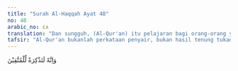```yaml
---
title: "Surah Al-Haqqah Ayat 48"
no: 48
arabic_no: ٤٨
translation: "Dan sungguh, (Al-Qur'an) itu pelajaran bagi orang-orang yang bertakwa. "
tafsir: "Al-Qur'an bukanlah perkataan penyair, bukan hasil tenung tukang tenung, dan bukan pula perkataan Muhammad, tetapi adalah kalam Allah yang diturunkan-Nya kepada Nabi Muhammad saw untuk disampaikan kepada umat manusia. Dengan Al-Qur'an itu, manusia akan beriman dan akan mendapat petunjuk dalam mengayuh bahtera kehidupannya ke pulau yang dicita-citakannya, yaitu kebahagiaan hidup di dunia dan di akhirat.\n\nDari ayat ini dipahami bahwa manusia dalam mencapai kebahagiaan hidup di dunia dan di akhirat, memerlukan petunjuk-petunjuk. Petunjuk itu ada yang dapat dicapai oleh akal pikiran, dan ada yang tidak. Yang dapat dicapai oleh akal pikiran ialah seperti bagaimana cara mereka hidup, mencari nafkah, menanam padi, memelihara binatang ternak, bagaimana melindungi diri dari kehujanan dan kepanasan, dan sebagainya. Ada pula petunjuk yang tidak dapat dicapai oleh akal pikiran manusia, sehingga harus ada yang menunjukkannya. Hanya Allah, sebagai pencipta, pemilik dan penguasa seluruh makhluk, yang bisa memberikan petunjuk itu. Semua petunjuk Allah itu termuat dalam Al-Qur'an dan dijelaskan oleh sunah Nabi saw, serta diberikan kepada orang berpikir. Apakah orang kafir memikirkan yang demikian itu?"
---
```

وَاِنَّهٗ لَتَذْكِرَةٌ لِّلْمُتَّقِيْنَ 